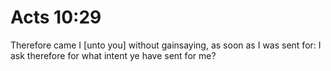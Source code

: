 # Acts 10:29

Therefore came I [unto you] without gainsaying, as soon as I was sent for: I ask therefore for what intent ye have sent for me?